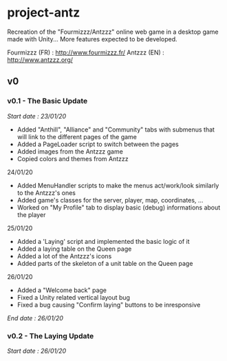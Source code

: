 # project-antz

Recreation of the "Fourmizzz/Antzzz" online web game in a desktop game made with Unity... More features expected to be developed.

Fourmizzz (FR) : http://www.fourmizzz.fr/
Antzzz (EN) : http://www.antzzz.org/


## v0


### v0.1 - The Basic Update

*Start date : 23/01/20*

- Added "Anthill", "Alliance" and "Community" tabs with submenus that will link to the different pages of the game
- Added a PageLoader script to switch between the pages
- Added images from the Antzzz game
- Copied colors and themes from Antzzz

24/01/20

- Added MenuHandler scripts to make the menus act/work/look similarly to the Antzzz's ones
- Added game's classes for the server, player, map, coordinates, ...
- Worked on "My Profile" tab to display basic (debug) informations about the player

25/01/20

- Added a 'Laying' script and implemented the basic logic of it
- Added a laying table on the Queen page
- Added a lot of the Antzzz's icons
- Added parts of the skeleton of a unit table on the Queen page

26/01/20

- Added a "Welcome back" page
- Fixed a Unity related vertical layout bug
- Fixed a bug causing "Confirm laying" buttons to be inresponsive

*End date : 26/01/20*


### v0.2 - The Laying Update

*Start date : 26/01/20*

